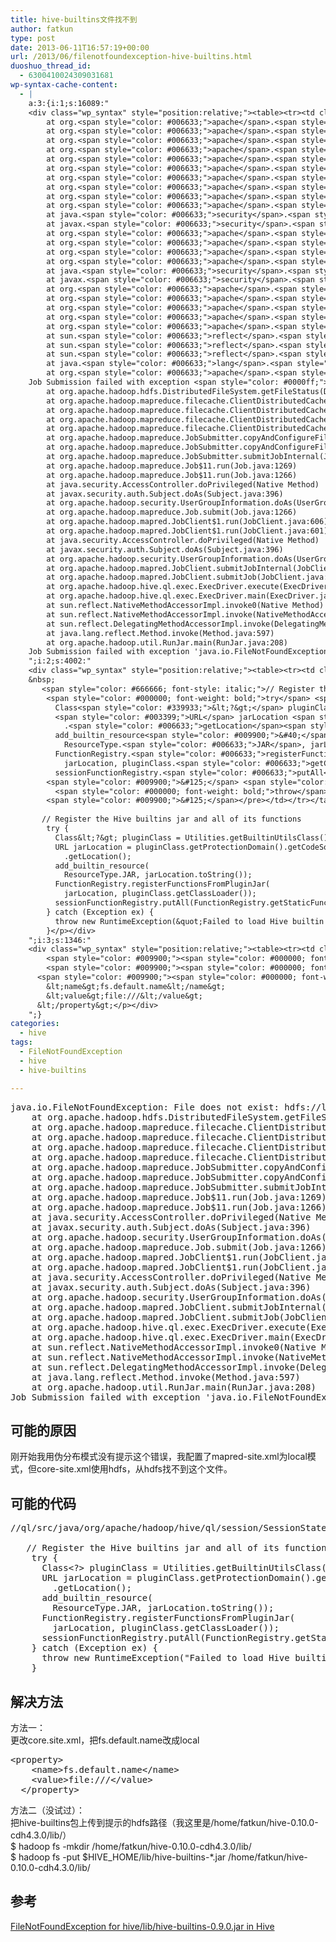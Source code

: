 ```yaml
---
title: hive-builtins文件找不到
author: fatkun
type: post
date: 2013-06-11T16:57:19+00:00
url: /2013/06/filenotfoundexception-hive-builtins.html
duoshuo_thread_id:
  - 6300410024309031681
wp-syntax-cache-content:
  - |
    a:3:{i:1;s:16089:"
    <div class="wp_syntax" style="position:relative;"><table><tr><td class="code"><pre class="java" style="font-family:monospace;">java.<span style="color: #006633;">io</span>.<span style="color: #003399;">FileNotFoundException</span><span style="color: #339933;">:</span> <span style="color: #003399;">File</span> does not exist<span style="color: #339933;">:</span> hdfs<span style="color: #339933;">:</span><span style="color: #666666; font-style: italic;">//localhost:8020/home/fatkun/hive-0.10.0-cdh4.3.0/lib/hive-builtins-0.10.0-cdh4.3.0.jar</span>
    	at org.<span style="color: #006633;">apache</span>.<span style="color: #006633;">hadoop</span>.<span style="color: #006633;">hdfs</span>.<span style="color: #006633;">DistributedFileSystem</span>.<span style="color: #006633;">getFileStatus</span><span style="color: #009900;">&#40;</span>DistributedFileSystem.<span style="color: #006633;">java</span><span style="color: #339933;">:</span><span style="color: #cc66cc;">824</span><span style="color: #009900;">&#41;</span>
    	at org.<span style="color: #006633;">apache</span>.<span style="color: #006633;">hadoop</span>.<span style="color: #006633;">mapreduce</span>.<span style="color: #006633;">filecache</span>.<span style="color: #006633;">ClientDistributedCacheManager</span>.<span style="color: #006633;">getFileStatus</span><span style="color: #009900;">&#40;</span>ClientDistributedCacheManager.<span style="color: #006633;">java</span><span style="color: #339933;">:</span><span style="color: #cc66cc;">288</span><span style="color: #009900;">&#41;</span>
    	at org.<span style="color: #006633;">apache</span>.<span style="color: #006633;">hadoop</span>.<span style="color: #006633;">mapreduce</span>.<span style="color: #006633;">filecache</span>.<span style="color: #006633;">ClientDistributedCacheManager</span>.<span style="color: #006633;">getFileStatus</span><span style="color: #009900;">&#40;</span>ClientDistributedCacheManager.<span style="color: #006633;">java</span><span style="color: #339933;">:</span><span style="color: #cc66cc;">224</span><span style="color: #009900;">&#41;</span>
    	at org.<span style="color: #006633;">apache</span>.<span style="color: #006633;">hadoop</span>.<span style="color: #006633;">mapreduce</span>.<span style="color: #006633;">filecache</span>.<span style="color: #006633;">ClientDistributedCacheManager</span>.<span style="color: #006633;">determineTimestamps</span><span style="color: #009900;">&#40;</span>ClientDistributedCacheManager.<span style="color: #006633;">java</span><span style="color: #339933;">:</span><span style="color: #cc66cc;">93</span><span style="color: #009900;">&#41;</span>
    	at org.<span style="color: #006633;">apache</span>.<span style="color: #006633;">hadoop</span>.<span style="color: #006633;">mapreduce</span>.<span style="color: #006633;">filecache</span>.<span style="color: #006633;">ClientDistributedCacheManager</span>.<span style="color: #006633;">determineTimestampsAndCacheVisibilities</span><span style="color: #009900;">&#40;</span>ClientDistributedCacheManager.<span style="color: #006633;">java</span><span style="color: #339933;">:</span><span style="color: #cc66cc;">57</span><span style="color: #009900;">&#41;</span>
    	at org.<span style="color: #006633;">apache</span>.<span style="color: #006633;">hadoop</span>.<span style="color: #006633;">mapreduce</span>.<span style="color: #006633;">JobSubmitter</span>.<span style="color: #006633;">copyAndConfigureFiles</span><span style="color: #009900;">&#40;</span>JobSubmitter.<span style="color: #006633;">java</span><span style="color: #339933;">:</span><span style="color: #cc66cc;">254</span><span style="color: #009900;">&#41;</span>
    	at org.<span style="color: #006633;">apache</span>.<span style="color: #006633;">hadoop</span>.<span style="color: #006633;">mapreduce</span>.<span style="color: #006633;">JobSubmitter</span>.<span style="color: #006633;">copyAndConfigureFiles</span><span style="color: #009900;">&#40;</span>JobSubmitter.<span style="color: #006633;">java</span><span style="color: #339933;">:</span><span style="color: #cc66cc;">290</span><span style="color: #009900;">&#41;</span>
    	at org.<span style="color: #006633;">apache</span>.<span style="color: #006633;">hadoop</span>.<span style="color: #006633;">mapreduce</span>.<span style="color: #006633;">JobSubmitter</span>.<span style="color: #006633;">submitJobInternal</span><span style="color: #009900;">&#40;</span>JobSubmitter.<span style="color: #006633;">java</span><span style="color: #339933;">:</span><span style="color: #cc66cc;">361</span><span style="color: #009900;">&#41;</span>
    	at org.<span style="color: #006633;">apache</span>.<span style="color: #006633;">hadoop</span>.<span style="color: #006633;">mapreduce</span>.<span style="color: #006633;">Job</span>$11.<span style="color: #006633;">run</span><span style="color: #009900;">&#40;</span>Job.<span style="color: #006633;">java</span><span style="color: #339933;">:</span><span style="color: #cc66cc;">1269</span><span style="color: #009900;">&#41;</span>
    	at org.<span style="color: #006633;">apache</span>.<span style="color: #006633;">hadoop</span>.<span style="color: #006633;">mapreduce</span>.<span style="color: #006633;">Job</span>$11.<span style="color: #006633;">run</span><span style="color: #009900;">&#40;</span>Job.<span style="color: #006633;">java</span><span style="color: #339933;">:</span><span style="color: #cc66cc;">1266</span><span style="color: #009900;">&#41;</span>
    	at java.<span style="color: #006633;">security</span>.<span style="color: #003399;">AccessController</span>.<span style="color: #006633;">doPrivileged</span><span style="color: #009900;">&#40;</span><span style="color: #000000; font-weight: bold;">Native</span> <span style="color: #003399;">Method</span><span style="color: #009900;">&#41;</span>
    	at javax.<span style="color: #006633;">security</span>.<span style="color: #006633;">auth</span>.<span style="color: #006633;">Subject</span>.<span style="color: #006633;">doAs</span><span style="color: #009900;">&#40;</span>Subject.<span style="color: #006633;">java</span><span style="color: #339933;">:</span><span style="color: #cc66cc;">396</span><span style="color: #009900;">&#41;</span>
    	at org.<span style="color: #006633;">apache</span>.<span style="color: #006633;">hadoop</span>.<span style="color: #006633;">security</span>.<span style="color: #006633;">UserGroupInformation</span>.<span style="color: #006633;">doAs</span><span style="color: #009900;">&#40;</span>UserGroupInformation.<span style="color: #006633;">java</span><span style="color: #339933;">:</span><span style="color: #cc66cc;">1408</span><span style="color: #009900;">&#41;</span>
    	at org.<span style="color: #006633;">apache</span>.<span style="color: #006633;">hadoop</span>.<span style="color: #006633;">mapreduce</span>.<span style="color: #006633;">Job</span>.<span style="color: #006633;">submit</span><span style="color: #009900;">&#40;</span>Job.<span style="color: #006633;">java</span><span style="color: #339933;">:</span><span style="color: #cc66cc;">1266</span><span style="color: #009900;">&#41;</span>
    	at org.<span style="color: #006633;">apache</span>.<span style="color: #006633;">hadoop</span>.<span style="color: #006633;">mapred</span>.<span style="color: #006633;">JobClient</span>$1.<span style="color: #006633;">run</span><span style="color: #009900;">&#40;</span>JobClient.<span style="color: #006633;">java</span><span style="color: #339933;">:</span><span style="color: #cc66cc;">606</span><span style="color: #009900;">&#41;</span>
    	at org.<span style="color: #006633;">apache</span>.<span style="color: #006633;">hadoop</span>.<span style="color: #006633;">mapred</span>.<span style="color: #006633;">JobClient</span>$1.<span style="color: #006633;">run</span><span style="color: #009900;">&#40;</span>JobClient.<span style="color: #006633;">java</span><span style="color: #339933;">:</span><span style="color: #cc66cc;">601</span><span style="color: #009900;">&#41;</span>
    	at java.<span style="color: #006633;">security</span>.<span style="color: #003399;">AccessController</span>.<span style="color: #006633;">doPrivileged</span><span style="color: #009900;">&#40;</span><span style="color: #000000; font-weight: bold;">Native</span> <span style="color: #003399;">Method</span><span style="color: #009900;">&#41;</span>
    	at javax.<span style="color: #006633;">security</span>.<span style="color: #006633;">auth</span>.<span style="color: #006633;">Subject</span>.<span style="color: #006633;">doAs</span><span style="color: #009900;">&#40;</span>Subject.<span style="color: #006633;">java</span><span style="color: #339933;">:</span><span style="color: #cc66cc;">396</span><span style="color: #009900;">&#41;</span>
    	at org.<span style="color: #006633;">apache</span>.<span style="color: #006633;">hadoop</span>.<span style="color: #006633;">security</span>.<span style="color: #006633;">UserGroupInformation</span>.<span style="color: #006633;">doAs</span><span style="color: #009900;">&#40;</span>UserGroupInformation.<span style="color: #006633;">java</span><span style="color: #339933;">:</span><span style="color: #cc66cc;">1408</span><span style="color: #009900;">&#41;</span>
    	at org.<span style="color: #006633;">apache</span>.<span style="color: #006633;">hadoop</span>.<span style="color: #006633;">mapred</span>.<span style="color: #006633;">JobClient</span>.<span style="color: #006633;">submitJobInternal</span><span style="color: #009900;">&#40;</span>JobClient.<span style="color: #006633;">java</span><span style="color: #339933;">:</span><span style="color: #cc66cc;">601</span><span style="color: #009900;">&#41;</span>
    	at org.<span style="color: #006633;">apache</span>.<span style="color: #006633;">hadoop</span>.<span style="color: #006633;">mapred</span>.<span style="color: #006633;">JobClient</span>.<span style="color: #006633;">submitJob</span><span style="color: #009900;">&#40;</span>JobClient.<span style="color: #006633;">java</span><span style="color: #339933;">:</span><span style="color: #cc66cc;">586</span><span style="color: #009900;">&#41;</span>
    	at org.<span style="color: #006633;">apache</span>.<span style="color: #006633;">hadoop</span>.<span style="color: #006633;">hive</span>.<span style="color: #006633;">ql</span>.<span style="color: #006633;">exec</span>.<span style="color: #006633;">ExecDriver</span>.<span style="color: #006633;">execute</span><span style="color: #009900;">&#40;</span>ExecDriver.<span style="color: #006633;">java</span><span style="color: #339933;">:</span><span style="color: #cc66cc;">448</span><span style="color: #009900;">&#41;</span>
    	at org.<span style="color: #006633;">apache</span>.<span style="color: #006633;">hadoop</span>.<span style="color: #006633;">hive</span>.<span style="color: #006633;">ql</span>.<span style="color: #006633;">exec</span>.<span style="color: #006633;">ExecDriver</span>.<span style="color: #006633;">main</span><span style="color: #009900;">&#40;</span>ExecDriver.<span style="color: #006633;">java</span><span style="color: #339933;">:</span><span style="color: #cc66cc;">690</span><span style="color: #009900;">&#41;</span>
    	at sun.<span style="color: #006633;">reflect</span>.<span style="color: #006633;">NativeMethodAccessorImpl</span>.<span style="color: #006633;">invoke0</span><span style="color: #009900;">&#40;</span><span style="color: #000000; font-weight: bold;">Native</span> <span style="color: #003399;">Method</span><span style="color: #009900;">&#41;</span>
    	at sun.<span style="color: #006633;">reflect</span>.<span style="color: #006633;">NativeMethodAccessorImpl</span>.<span style="color: #006633;">invoke</span><span style="color: #009900;">&#40;</span>NativeMethodAccessorImpl.<span style="color: #006633;">java</span><span style="color: #339933;">:</span><span style="color: #cc66cc;">39</span><span style="color: #009900;">&#41;</span>
    	at sun.<span style="color: #006633;">reflect</span>.<span style="color: #006633;">DelegatingMethodAccessorImpl</span>.<span style="color: #006633;">invoke</span><span style="color: #009900;">&#40;</span>DelegatingMethodAccessorImpl.<span style="color: #006633;">java</span><span style="color: #339933;">:</span><span style="color: #cc66cc;">25</span><span style="color: #009900;">&#41;</span>
    	at java.<span style="color: #006633;">lang</span>.<span style="color: #006633;">reflect</span>.<span style="color: #003399;">Method</span>.<span style="color: #006633;">invoke</span><span style="color: #009900;">&#40;</span><span style="color: #003399;">Method</span>.<span style="color: #006633;">java</span><span style="color: #339933;">:</span><span style="color: #cc66cc;">597</span><span style="color: #009900;">&#41;</span>
    	at org.<span style="color: #006633;">apache</span>.<span style="color: #006633;">hadoop</span>.<span style="color: #006633;">util</span>.<span style="color: #006633;">RunJar</span>.<span style="color: #006633;">main</span><span style="color: #009900;">&#40;</span>RunJar.<span style="color: #006633;">java</span><span style="color: #339933;">:</span><span style="color: #cc66cc;">208</span><span style="color: #009900;">&#41;</span>
    Job Submission failed with exception <span style="color: #0000ff;">'java.io.FileNotFoundException(File does not exist: hdfs://localhost:8020/home/fatkun/hive-0.10.0-cdh4.3.0/lib/hive-builtins-0.10.0-cdh4.3.0.jar)'</span></pre></td></tr></table><p class="theCode" style="display:none;">java.io.FileNotFoundException: File does not exist: hdfs://localhost:8020/home/fatkun/hive-0.10.0-cdh4.3.0/lib/hive-builtins-0.10.0-cdh4.3.0.jar
    	at org.apache.hadoop.hdfs.DistributedFileSystem.getFileStatus(DistributedFileSystem.java:824)
    	at org.apache.hadoop.mapreduce.filecache.ClientDistributedCacheManager.getFileStatus(ClientDistributedCacheManager.java:288)
    	at org.apache.hadoop.mapreduce.filecache.ClientDistributedCacheManager.getFileStatus(ClientDistributedCacheManager.java:224)
    	at org.apache.hadoop.mapreduce.filecache.ClientDistributedCacheManager.determineTimestamps(ClientDistributedCacheManager.java:93)
    	at org.apache.hadoop.mapreduce.filecache.ClientDistributedCacheManager.determineTimestampsAndCacheVisibilities(ClientDistributedCacheManager.java:57)
    	at org.apache.hadoop.mapreduce.JobSubmitter.copyAndConfigureFiles(JobSubmitter.java:254)
    	at org.apache.hadoop.mapreduce.JobSubmitter.copyAndConfigureFiles(JobSubmitter.java:290)
    	at org.apache.hadoop.mapreduce.JobSubmitter.submitJobInternal(JobSubmitter.java:361)
    	at org.apache.hadoop.mapreduce.Job$11.run(Job.java:1269)
    	at org.apache.hadoop.mapreduce.Job$11.run(Job.java:1266)
    	at java.security.AccessController.doPrivileged(Native Method)
    	at javax.security.auth.Subject.doAs(Subject.java:396)
    	at org.apache.hadoop.security.UserGroupInformation.doAs(UserGroupInformation.java:1408)
    	at org.apache.hadoop.mapreduce.Job.submit(Job.java:1266)
    	at org.apache.hadoop.mapred.JobClient$1.run(JobClient.java:606)
    	at org.apache.hadoop.mapred.JobClient$1.run(JobClient.java:601)
    	at java.security.AccessController.doPrivileged(Native Method)
    	at javax.security.auth.Subject.doAs(Subject.java:396)
    	at org.apache.hadoop.security.UserGroupInformation.doAs(UserGroupInformation.java:1408)
    	at org.apache.hadoop.mapred.JobClient.submitJobInternal(JobClient.java:601)
    	at org.apache.hadoop.mapred.JobClient.submitJob(JobClient.java:586)
    	at org.apache.hadoop.hive.ql.exec.ExecDriver.execute(ExecDriver.java:448)
    	at org.apache.hadoop.hive.ql.exec.ExecDriver.main(ExecDriver.java:690)
    	at sun.reflect.NativeMethodAccessorImpl.invoke0(Native Method)
    	at sun.reflect.NativeMethodAccessorImpl.invoke(NativeMethodAccessorImpl.java:39)
    	at sun.reflect.DelegatingMethodAccessorImpl.invoke(DelegatingMethodAccessorImpl.java:25)
    	at java.lang.reflect.Method.invoke(Method.java:597)
    	at org.apache.hadoop.util.RunJar.main(RunJar.java:208)
    Job Submission failed with exception 'java.io.FileNotFoundException(File does not exist: hdfs://localhost:8020/home/fatkun/hive-0.10.0-cdh4.3.0/lib/hive-builtins-0.10.0-cdh4.3.0.jar)'</p></div>
    ";i:2;s:4002:"
    <div class="wp_syntax" style="position:relative;"><table><tr><td class="code"><pre class="java" style="font-family:monospace;"> <span style="color: #666666; font-style: italic;">//ql/src/java/org/apache/hadoop/hive/ql/session/SessionState.java</span>
    &nbsp;
       <span style="color: #666666; font-style: italic;">// Register the Hive builtins jar and all of its functions</span>
        <span style="color: #000000; font-weight: bold;">try</span> <span style="color: #009900;">&#123;</span>
          Class<span style="color: #339933;">&lt;?&gt;</span> pluginClass <span style="color: #339933;">=</span> <span style="color: #003399;">Utilities</span>.<span style="color: #006633;">getBuiltinUtilsClass</span><span style="color: #009900;">&#40;</span><span style="color: #009900;">&#41;</span><span style="color: #339933;">;</span>
          <span style="color: #003399;">URL</span> jarLocation <span style="color: #339933;">=</span> pluginClass.<span style="color: #006633;">getProtectionDomain</span><span style="color: #009900;">&#40;</span><span style="color: #009900;">&#41;</span>.<span style="color: #006633;">getCodeSource</span><span style="color: #009900;">&#40;</span><span style="color: #009900;">&#41;</span>
            .<span style="color: #006633;">getLocation</span><span style="color: #009900;">&#40;</span><span style="color: #009900;">&#41;</span><span style="color: #339933;">;</span>
          add_builtin_resource<span style="color: #009900;">&#40;</span>
            ResourceType.<span style="color: #006633;">JAR</span>, jarLocation.<span style="color: #006633;">toString</span><span style="color: #009900;">&#40;</span><span style="color: #009900;">&#41;</span><span style="color: #009900;">&#41;</span><span style="color: #339933;">;</span>
          FunctionRegistry.<span style="color: #006633;">registerFunctionsFromPluginJar</span><span style="color: #009900;">&#40;</span>
            jarLocation, pluginClass.<span style="color: #006633;">getClassLoader</span><span style="color: #009900;">&#40;</span><span style="color: #009900;">&#41;</span><span style="color: #009900;">&#41;</span><span style="color: #339933;">;</span>
          sessionFunctionRegistry.<span style="color: #006633;">putAll</span><span style="color: #009900;">&#40;</span>FunctionRegistry.<span style="color: #006633;">getStaticFunctionRegistry</span><span style="color: #009900;">&#40;</span><span style="color: #009900;">&#41;</span><span style="color: #009900;">&#41;</span><span style="color: #339933;">;</span>
        <span style="color: #009900;">&#125;</span> <span style="color: #000000; font-weight: bold;">catch</span> <span style="color: #009900;">&#40;</span><span style="color: #003399;">Exception</span> ex<span style="color: #009900;">&#41;</span> <span style="color: #009900;">&#123;</span>
          <span style="color: #000000; font-weight: bold;">throw</span> <span style="color: #000000; font-weight: bold;">new</span> <span style="color: #003399;">RuntimeException</span><span style="color: #009900;">&#40;</span><span style="color: #0000ff;">&quot;Failed to load Hive builtin functions&quot;</span>, ex<span style="color: #009900;">&#41;</span><span style="color: #339933;">;</span>
        <span style="color: #009900;">&#125;</span></pre></td></tr></table><p class="theCode" style="display:none;"> //ql/src/java/org/apache/hadoop/hive/ql/session/SessionState.java
    
       // Register the Hive builtins jar and all of its functions
        try {
          Class&lt;?&gt; pluginClass = Utilities.getBuiltinUtilsClass();
          URL jarLocation = pluginClass.getProtectionDomain().getCodeSource()
            .getLocation();
          add_builtin_resource(
            ResourceType.JAR, jarLocation.toString());
          FunctionRegistry.registerFunctionsFromPluginJar(
            jarLocation, pluginClass.getClassLoader());
          sessionFunctionRegistry.putAll(FunctionRegistry.getStaticFunctionRegistry());
        } catch (Exception ex) {
          throw new RuntimeException(&quot;Failed to load Hive builtin functions&quot;, ex);
        }</p></div>
    ";i:3;s:1346:"
    <div class="wp_syntax" style="position:relative;"><table><tr><td class="code"><pre class="xml" style="font-family:monospace;">  <span style="color: #009900;"><span style="color: #000000; font-weight: bold;">&lt;property<span style="color: #000000; font-weight: bold;">&gt;</span></span></span>
        <span style="color: #009900;"><span style="color: #000000; font-weight: bold;">&lt;name<span style="color: #000000; font-weight: bold;">&gt;</span></span></span>fs.default.name<span style="color: #009900;"><span style="color: #000000; font-weight: bold;">&lt;/name<span style="color: #000000; font-weight: bold;">&gt;</span></span></span>
        <span style="color: #009900;"><span style="color: #000000; font-weight: bold;">&lt;value<span style="color: #000000; font-weight: bold;">&gt;</span></span></span>file:///<span style="color: #009900;"><span style="color: #000000; font-weight: bold;">&lt;/value<span style="color: #000000; font-weight: bold;">&gt;</span></span></span>
      <span style="color: #009900;"><span style="color: #000000; font-weight: bold;">&lt;/property<span style="color: #000000; font-weight: bold;">&gt;</span></span></span></pre></td></tr></table><p class="theCode" style="display:none;">  &lt;property&gt;
        &lt;name&gt;fs.default.name&lt;/name&gt;
        &lt;value&gt;file:///&lt;/value&gt;
      &lt;/property&gt;</p></div>
    ";}
categories:
  - hive
tags:
  - FileNotFoundException
  - hive
  - hive-builtins

---
```

<pre escaped="true" lang="java">java.io.FileNotFoundException: File does not exist: hdfs://localhost:8020/home/fatkun/hive-0.10.0-cdh4.3.0/lib/hive-builtins-0.10.0-cdh4.3.0.jar
	at org.apache.hadoop.hdfs.DistributedFileSystem.getFileStatus(DistributedFileSystem.java:824)
	at org.apache.hadoop.mapreduce.filecache.ClientDistributedCacheManager.getFileStatus(ClientDistributedCacheManager.java:288)
	at org.apache.hadoop.mapreduce.filecache.ClientDistributedCacheManager.getFileStatus(ClientDistributedCacheManager.java:224)
	at org.apache.hadoop.mapreduce.filecache.ClientDistributedCacheManager.determineTimestamps(ClientDistributedCacheManager.java:93)
	at org.apache.hadoop.mapreduce.filecache.ClientDistributedCacheManager.determineTimestampsAndCacheVisibilities(ClientDistributedCacheManager.java:57)
	at org.apache.hadoop.mapreduce.JobSubmitter.copyAndConfigureFiles(JobSubmitter.java:254)
	at org.apache.hadoop.mapreduce.JobSubmitter.copyAndConfigureFiles(JobSubmitter.java:290)
	at org.apache.hadoop.mapreduce.JobSubmitter.submitJobInternal(JobSubmitter.java:361)
	at org.apache.hadoop.mapreduce.Job$11.run(Job.java:1269)
	at org.apache.hadoop.mapreduce.Job$11.run(Job.java:1266)
	at java.security.AccessController.doPrivileged(Native Method)
	at javax.security.auth.Subject.doAs(Subject.java:396)
	at org.apache.hadoop.security.UserGroupInformation.doAs(UserGroupInformation.java:1408)
	at org.apache.hadoop.mapreduce.Job.submit(Job.java:1266)
	at org.apache.hadoop.mapred.JobClient$1.run(JobClient.java:606)
	at org.apache.hadoop.mapred.JobClient$1.run(JobClient.java:601)
	at java.security.AccessController.doPrivileged(Native Method)
	at javax.security.auth.Subject.doAs(Subject.java:396)
	at org.apache.hadoop.security.UserGroupInformation.doAs(UserGroupInformation.java:1408)
	at org.apache.hadoop.mapred.JobClient.submitJobInternal(JobClient.java:601)
	at org.apache.hadoop.mapred.JobClient.submitJob(JobClient.java:586)
	at org.apache.hadoop.hive.ql.exec.ExecDriver.execute(ExecDriver.java:448)
	at org.apache.hadoop.hive.ql.exec.ExecDriver.main(ExecDriver.java:690)
	at sun.reflect.NativeMethodAccessorImpl.invoke0(Native Method)
	at sun.reflect.NativeMethodAccessorImpl.invoke(NativeMethodAccessorImpl.java:39)
	at sun.reflect.DelegatingMethodAccessorImpl.invoke(DelegatingMethodAccessorImpl.java:25)
	at java.lang.reflect.Method.invoke(Method.java:597)
	at org.apache.hadoop.util.RunJar.main(RunJar.java:208)
Job Submission failed with exception 'java.io.FileNotFoundException(File does not exist: hdfs://localhost:8020/home/fatkun/hive-0.10.0-cdh4.3.0/lib/hive-builtins-0.10.0-cdh4.3.0.jar)'</pre>
## 可能的原因

刚开始我用伪分布模式没有提示这个错误，我配置了mapred-site.xml为local模式，但core-site.xml使用hdfs，从hdfs找不到这个文件。
## 可能的代码

<pre escaped="true" lang="java">//ql/src/java/org/apache/hadoop/hive/ql/session/SessionState.java

   // Register the Hive builtins jar and all of its functions
    try {
      Class&lt;?&gt; pluginClass = Utilities.getBuiltinUtilsClass();
      URL jarLocation = pluginClass.getProtectionDomain().getCodeSource()
        .getLocation();
      add_builtin_resource(
        ResourceType.JAR, jarLocation.toString());
      FunctionRegistry.registerFunctionsFromPluginJar(
        jarLocation, pluginClass.getClassLoader());
      sessionFunctionRegistry.putAll(FunctionRegistry.getStaticFunctionRegistry());
    } catch (Exception ex) {
      throw new RuntimeException("Failed to load Hive builtin functions", ex);
    }
</pre>
## 解决方法

方法一：  
更改core.site.xml，把fs.default.name改成local
<pre escaped="true" lang="xml">&lt;property&gt;
    &lt;name&gt;fs.default.name&lt;/name&gt;
    &lt;value&gt;file:///&lt;/value&gt;
  &lt;/property&gt;
</pre>
方法二（没试过）：  
把hive-builtins包上传到提示的hdfs路径（我这里是/home/fatkun/hive-0.10.0-cdh4.3.0/lib/）  
$ hadoop fs -mkdir /home/fatkun/hive-0.10.0-cdh4.3.0/lib/  
$ hadoop fs -put $HIVE_HOME/lib/hive-builtins-*.jar /home/fatkun/hive-0.10.0-cdh4.3.0/lib/
## 参考

[FileNotFoundException for hive/lib/hive-builtins-0.9.0.jar in Hive][1]

 [1]: http://stackoverflow.com/questions/13527377/filenotfoundexception-for-hive-lib-hive-builtins-0-9-0-jar-in-hive